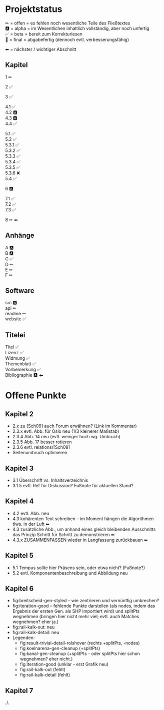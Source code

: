 Projektstatus
=============

✏	= offen = es fehlen noch wesentliche Teile des Fließtextes  
🅰	= alpha = im Wesentlichen inhaltlich vollständig, aber noch unfertig  
✅	= beta  = bereit zum Korrekturlesen  
🎉	= final = abgabefertig (dennoch evtl. verbesserungsfähig)

⬅ = nächster / wichtiger Abschnitt


Kapitel
-------

1 ✏

2 ✅

3 ✅

4.1 ✅  
4.2 🅰  
4.3 🅰  
4.4 ✅

5.1 ✅  
5.2 ✅  
5.3.1 ✅  
5.3.2 ✅  
5.3.3 ✅  
5.3.4 ✅  
5.3.5 ✅  
5.3.6 ❌  
5.4 ✅

6 🅰

7.1 ✅  
7.2 ✅  
7.3 ✅

8 ✏ ⬅


Anhänge
-------

A 🅰  
B 🅰  
C ✅  
D ✏  
E ✏  
F ✏


Software
--------

src 🅰  
api ✏  
readme ✏  
website ✅


Titelei
-------

Titel ✅  
Lizenz ✅  
Widmung ✅  
Themenblatt ✅  
Vorbemerkung ✅  
Bibliographie 🅰 ⬅



Offene Punkte
=============

Kapitel 2
---------

- 2.x zu [Sch09] auch Forum erwähnen? (Link im Kommentar)
- 2.3.x evtl. Abb. für Oslo neu (1/3 kleinerer Maßstab)
- 2.3.4 Abb. 14 neu (evtl. weniger hoch wg. Umbruch)
- 2.3.5 Abb. 17 besser rotieren
- 2.3.6 evtl. relations/[Sch09]
- Seitenumbruch optimieren


Kapitel 3
---------

- 3.1 Überschrift vs. Inhaltsverzeichnis
- 3.1.5 evtl. Ref für Diskussion? Fußnote für aktuellen Stand?


Kapitel 4
---------

- 4.2 evtl. Abb. neu
- 4.3 kohärenten Text schreiben – im Moment hängen die Algorithmen tlws. in der Luft ⬅
- 4.3 zusätzliche Abb., um anhand eines gleich bleibenden Ausschnitts
  das Prinzip Schritt für Schritt zu demonstrieren ⬅
- 4.3.x ZUSAMMENFASSEN wieder in Langfassung zurückbauen ⬅


Kapitel 5
---------

- 5.1 Tempus sollte hier Präsens sein, oder etwa nicht? (Fußnote?)
- 5.2 evtl. Komponentenbeschreibung und Abbildung neu


Kapitel 6
---------

- fig:breitscheid-gen-styled – wie zentrieren und vernünftig umbrechen?
- fig:iteration-good – fehlende Punkte darstellen (als nodes, indem das Ergebnis der ersten Gen. als SHP importiert wird) und splitPts wegnehmen (bringen hier nicht mehr viel; evtl. auch Matches wegnehmen? eher ja.)
- fig:rail-kalk-out: neu
- fig:rail-kalk-detail: neu
- Legenden:
	- fig:result-trivial-detail-rolshover (rechts +splitPts, -nodes)
	- fig:koelnarena-gen-cleanup (+splitPts)
	- fig:kanal-gen-cleanup (+splitPts - oder splitPts hier schon wegnehmen? eher nicht.)
	- fig:iteration-good (unklar - erst Grafik neu)
	- fig:rail-kalk-out (fehlt)
	- fig:rail-kalk-detail (fehlt)


Kapitel 7
---------

./.
